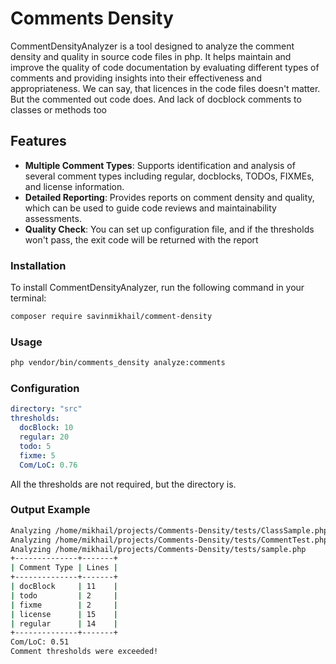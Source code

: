 # Comments Density

CommentDensityAnalyzer is a tool designed to analyze the comment density and quality in source code files in php. 
It helps maintain and improve the quality of code documentation by evaluating different types of comments and providing 
insights into their effectiveness and appropriateness.
We can say, that licences in the code files doesn't matter. 
But the commented out code does. And lack of docblock comments to classes or methods too

## Features

- **Multiple Comment Types**: Supports identification and analysis of several comment types including regular, 
docblocks, TODOs, FIXMEs, and license information.
- **Detailed Reporting**: Provides reports on comment density and quality, which can be used to guide code reviews and 
maintainability assessments.
- **Quality Check**: You can set up configuration file, and if the thresholds won't pass, the exit code will be returned 
with the report

### Installation

To install CommentDensityAnalyzer, run the following command in your terminal:

```bash
composer require savinmikhail/comment-density
```

### Usage
```bash
php vendor/bin/comments_density analyze:comments
```

### Configuration

```yaml
directory: "src"
thresholds:
  docBlock: 10
  regular: 20
  todo: 5
  fixme: 5
  Com/LoC: 0.76
```
All the thresholds are not required, but the directory is.

### Output Example 
```bash
Analyzing /home/mikhail/projects/Comments-Density/tests/ClassSample.php
Analyzing /home/mikhail/projects/Comments-Density/tests/CommentTest.php
Analyzing /home/mikhail/projects/Comments-Density/tests/sample.php
+--------------+-------+
| Comment Type | Lines |
+--------------+-------+
| docBlock     | 11    |
| todo         | 2     |
| fixme        | 2     |
| license      | 15    |
| regular      | 14    |
+--------------+-------+
Com/LoC: 0.51
Comment thresholds were exceeded!
```
